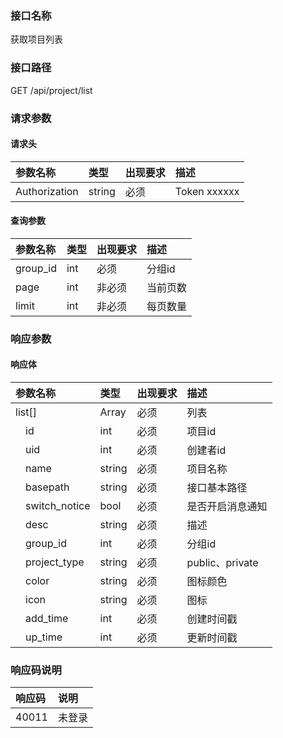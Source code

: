 ### 接口名称
获取项目列表

### 接口路径
GET /api/project/list

### 请求参数

#### 请求头

参数名称      | 类型   | 出现要求 | 描述
:-------------|:-------|:-------|:------------
Authorization | string | 必须     | Token xxxxxx

#### 查询参数

参数名称 | 类型 | 出现要求 | 描述
:--------|:-----|:-------|:----
group_id | int  | 必须     | 分组id
page     | int  | 非必须   | 当前页数
limit    | int  | 非必须   | 每页数量

### 响应参数

#### 响应体

参数名称                | 类型   | 出现要求 | 描述
:-----------------------|:-------|:-------|:--------------
list[]                  | Array  | 必须     | 列表
&emsp;id                | int    | 必须     | 项目id
&emsp;uid               | int    | 必须     | 创建者id
&emsp;name              | string | 必须     | 项目名称
&emsp;basepath          | string | 必须     | 接口基本路径
&emsp;switch_notice     | bool   | 必须     | 是否开启消息通知
&emsp;desc              | string | 必须     | 描述
&emsp;group_id          | int    | 必须     | 分组id
&emsp;project_type      | string | 必须     | public、private
&emsp;color             | string | 必须     | 图标颜色
&emsp;icon              | string | 必须     | 图标
&emsp;add_time          | int    | 必须     | 创建时间戳
&emsp;up_time           | int    | 必须     | 更新时间戳

### 响应码说明

响应码 | 说明
:------|:---
40011  | 未登录
